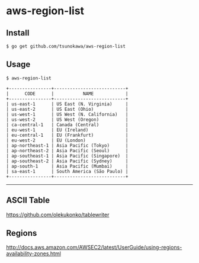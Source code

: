 # aws-region-list

## Install
```
$ go get github.com/tsunokawa/aws-region-list
```

## Usage
```
$ aws-region-list
```

```
+----------------+---------------------------+
|      CODE      |           NAME            |
+----------------+---------------------------+
| us-east-1      | US East (N. Virginia)     |
| us-east-2      | US East (Ohio)            |
| us-west-1      | US West (N. California)   |
| us-west-2      | US West (Oregon)          |
| ca-central-1   | Canada (Central)          |
| eu-west-1      | EU (Ireland)              |
| eu-central-1   | EU (Frankfurt)            |
| eu-west-2      | EU (London)               |
| ap-northeast-1 | Asia Pacific (Tokyo)      |
| ap-northeast-2 | Asia Pacific (Seoul)      |
| ap-southeast-1 | Asia Pacific (Singapore)  |
| ap-southeast-2 | Asia Pacific (Sydney)     |
| ap-south-1     | Asia Pacific (Mumbai)     |
| sa-east-1      | South America (São Paulo) |
+----------------+---------------------------+
```

---

## ASCII Table
https://github.com/olekukonko/tablewriter

## Regions
http://docs.aws.amazon.com/AWSEC2/latest/UserGuide/using-regions-availability-zones.html

